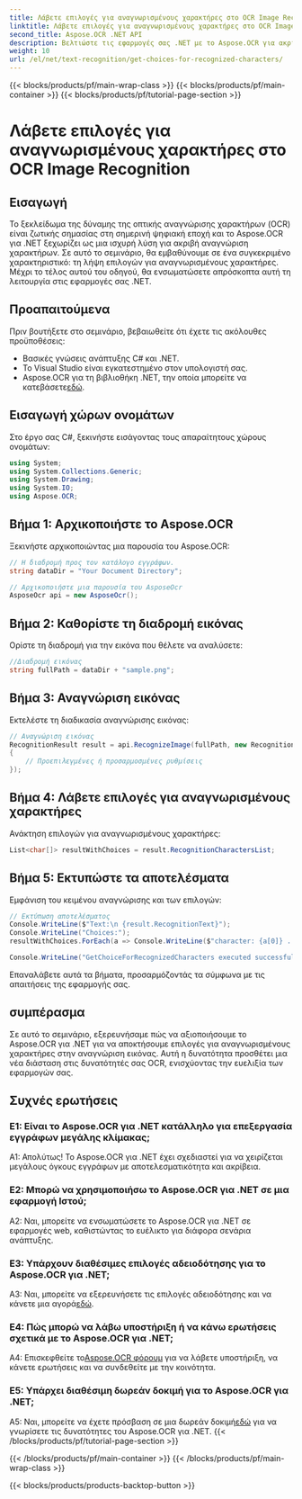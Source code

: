 ```yaml
---
title: Λάβετε επιλογές για αναγνωρισμένους χαρακτήρες στο OCR Image Recognition
linktitle: Λάβετε επιλογές για αναγνωρισμένους χαρακτήρες στο OCR Image Recognition
second_title: Aspose.OCR .NET API
description: Βελτιώστε τις εφαρμογές σας .NET με το Aspose.OCR για ακριβή αναγνώριση χαρακτήρων. Ακολουθήστε τον βήμα προς βήμα οδηγό μας για να ανακτήσετε επιλογές για αναγνωρισμένους χαρακτήρες στην αναγνώριση εικόνας.
weight: 10
url: /el/net/text-recognition/get-choices-for-recognized-characters/
---
```


{{< blocks/products/pf/main-wrap-class >}}
{{< blocks/products/pf/main-container >}}
{{< blocks/products/pf/tutorial-page-section >}}

# Λάβετε επιλογές για αναγνωρισμένους χαρακτήρες στο OCR Image Recognition

## Εισαγωγή

Το ξεκλείδωμα της δύναμης της οπτικής αναγνώρισης χαρακτήρων (OCR) είναι ζωτικής σημασίας στη σημερινή ψηφιακή εποχή και το Aspose.OCR για .NET ξεχωρίζει ως μια ισχυρή λύση για ακριβή αναγνώριση χαρακτήρων. Σε αυτό το σεμινάριο, θα εμβαθύνουμε σε ένα συγκεκριμένο χαρακτηριστικό: τη λήψη επιλογών για αναγνωρισμένους χαρακτήρες. Μέχρι το τέλος αυτού του οδηγού, θα ενσωματώσετε απρόσκοπτα αυτή τη λειτουργία στις εφαρμογές σας .NET.

## Προαπαιτούμενα

Πριν βουτήξετε στο σεμινάριο, βεβαιωθείτε ότι έχετε τις ακόλουθες προϋποθέσεις:

- Βασικές γνώσεις ανάπτυξης C# και .NET.
- Το Visual Studio είναι εγκατεστημένο στον υπολογιστή σας.
-  Aspose.OCR για τη βιβλιοθήκη .NET, την οποία μπορείτε να κατεβάσετε[εδώ](https://releases.aspose.com/ocr/net/).

## Εισαγωγή χώρων ονομάτων

Στο έργο σας C#, ξεκινήστε εισάγοντας τους απαραίτητους χώρους ονομάτων:

```csharp
using System;
using System.Collections.Generic;
using System.Drawing;
using System.IO;
using Aspose.OCR;
```

## Βήμα 1: Αρχικοποιήστε το Aspose.OCR

Ξεκινήστε αρχικοποιώντας μια παρουσία του Aspose.OCR:

```csharp
// Η διαδρομή προς τον κατάλογο εγγράφων.
string dataDir = "Your Document Directory";

// Αρχικοποιήστε μια παρουσία του AsposeOcr
AsposeOcr api = new AsposeOcr();
```

## Βήμα 2: Καθορίστε τη διαδρομή εικόνας

Ορίστε τη διαδρομή για την εικόνα που θέλετε να αναλύσετε:

```csharp
//Διαδρομή εικόνας
string fullPath = dataDir + "sample.png";
```

## Βήμα 3: Αναγνώριση εικόνας

Εκτελέστε τη διαδικασία αναγνώρισης εικόνας:

```csharp
// Αναγνώριση εικόνας
RecognitionResult result = api.RecognizeImage(fullPath, new RecognitionSettings
{
    // Προεπιλεγμένες ή προσαρμοσμένες ρυθμίσεις
});
```

## Βήμα 4: Λάβετε επιλογές για αναγνωρισμένους χαρακτήρες

Ανάκτηση επιλογών για αναγνωρισμένους χαρακτήρες:

```csharp
List<char[]> resultWithChoices = result.RecognitionCharactersList;
```

## Βήμα 5: Εκτυπώστε τα αποτελέσματα

Εμφάνιση του κειμένου αναγνώρισης και των επιλογών:

```csharp
// Εκτύπωση αποτελέσματος
Console.WriteLine($"Text:\n {result.RecognitionText}");
Console.WriteLine("Choices:");
resultWithChoices.ForEach(a => Console.WriteLine($"character: {a[0]} . Choices: {a[1]} {a[2]} {a[3]} {a[4]}"));

Console.WriteLine("GetChoiceForRecognizedCharacters executed successfully");
```

Επαναλάβετε αυτά τα βήματα, προσαρμόζοντάς τα σύμφωνα με τις απαιτήσεις της εφαρμογής σας.

## συμπέρασμα

Σε αυτό το σεμινάριο, εξερευνήσαμε πώς να αξιοποιήσουμε το Aspose.OCR για .NET για να αποκτήσουμε επιλογές για αναγνωρισμένους χαρακτήρες στην αναγνώριση εικόνας. Αυτή η δυνατότητα προσθέτει μια νέα διάσταση στις δυνατότητές σας OCR, ενισχύοντας την ευελιξία των εφαρμογών σας.

## Συχνές ερωτήσεις

### Ε1: Είναι το Aspose.OCR για .NET κατάλληλο για επεξεργασία εγγράφων μεγάλης κλίμακας;

Α1: Απολύτως! Το Aspose.OCR για .NET έχει σχεδιαστεί για να χειρίζεται μεγάλους όγκους εγγράφων με αποτελεσματικότητα και ακρίβεια.

### Ε2: Μπορώ να χρησιμοποιήσω το Aspose.OCR για .NET σε μια εφαρμογή Ιστού;

A2: Ναι, μπορείτε να ενσωματώσετε το Aspose.OCR για .NET σε εφαρμογές web, καθιστώντας το ευέλικτο για διάφορα σενάρια ανάπτυξης.

### Ε3: Υπάρχουν διαθέσιμες επιλογές αδειοδότησης για το Aspose.OCR για .NET;

 A3: Ναι, μπορείτε να εξερευνήσετε τις επιλογές αδειοδότησης και να κάνετε μια αγορά[εδώ](https://purchase.aspose.com/buy).

### Ε4: Πώς μπορώ να λάβω υποστήριξη ή να κάνω ερωτήσεις σχετικά με το Aspose.OCR για .NET;

 A4: Επισκεφθείτε το[Aspose.OCR φόρουμ](https://forum.aspose.com/c/ocr/16) για να λάβετε υποστήριξη, να κάνετε ερωτήσεις και να συνδεθείτε με την κοινότητα.

### Ε5: Υπάρχει διαθέσιμη δωρεάν δοκιμή για το Aspose.OCR για .NET;

 A5: Ναι, μπορείτε να έχετε πρόσβαση σε μια δωρεάν δοκιμή[εδώ](https://releases.aspose.com/) για να γνωρίσετε τις δυνατότητες του Aspose.OCR για .NET.
{{< /blocks/products/pf/tutorial-page-section >}}

{{< /blocks/products/pf/main-container >}}
{{< /blocks/products/pf/main-wrap-class >}}

{{< blocks/products/products-backtop-button >}}
